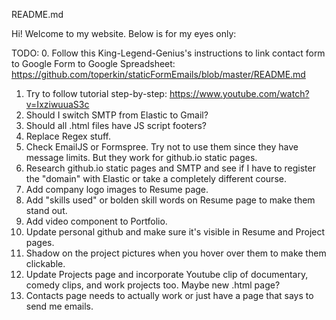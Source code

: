 README.md

Hi! Welcome to my website. Below is for my eyes only: 

TODO: 
0. Follow this King-Legend-Genius's instructions to link contact form to Google Form to Google Spreadsheet: https://github.com/toperkin/staticFormEmails/blob/master/README.md
1. Try to follow tutorial step-by-step: https://www.youtube.com/watch?v=IxziwuuaS3c
2. Should I switch SMTP from Elastic to Gmail? 
3. Should all .html files have JS script footers? 
4. Replace Regex stuff.
5. Check EmailJS or Formspree. Try not to use them since they have message limits. But they work for github.io static pages. 
6. Research github.io static pages and SMTP and see if I have to register the "domain" with Elastic or take a completely different course. 
7. Add company logo images to Resume page. 
8. Add "skills used" or bolden skill words on Resume page to make them stand out. 
9. Add video component to Portfolio.
10. Update personal github and make sure it's visible in Resume and Project pages. 
11. Shadow on the project pictures when you hover over them to make them clickable. 
12. Update Projects page and incorporate Youtube clip of documentary, comedy clips, and work projects too. Maybe new .html page?
13. Contacts page needs to actually work or just have a page that says to send me emails. 